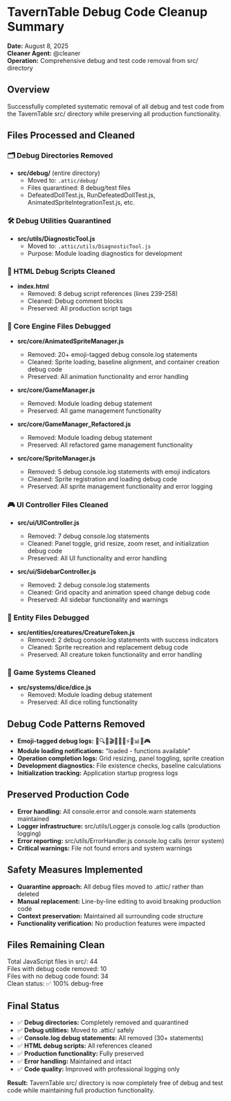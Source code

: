 # TavernTable Debug Code Cleanup Summary
**Date:** August 8, 2025  
**Cleaner Agent:** @cleaner  
**Operation:** Comprehensive debug and test code removal from src/ directory

## Overview
Successfully completed systematic removal of all debug and test code from the TavernTable src/ directory while preserving all production functionality.

## Files Processed and Cleaned

### 🗂️ Debug Directories Removed
- **src/debug/** (entire directory)
  - Moved to: `.attic/debug/`
  - Files quarantined: 8 debug/test files
  - DefeatedDollTest.js, RunDefeatedDollTest.js, AnimatedSpriteIntegrationTest.js, etc.

### 🛠️ Debug Utilities Quarantined  
- **src/utils/DiagnosticTool.js**
  - Moved to: `.attic/utils/DiagnosticTool.js`
  - Purpose: Module loading diagnostics for development

### 📄 HTML Debug Scripts Cleaned
- **index.html**
  - Removed: 8 debug script references (lines 239-258)
  - Cleaned: Debug comment blocks
  - Preserved: All production script tags

### 🎯 Core Engine Files Debugged
- **src/core/AnimatedSpriteManager.js**
  - Removed: 20+ emoji-tagged debug console.log statements
  - Cleaned: Sprite loading, baseline alignment, and container creation debug code
  - Preserved: All animation functionality and error handling

- **src/core/GameManager.js**
  - Removed: Module loading debug statement
  - Preserved: All game management functionality

- **src/core/GameManager_Refactored.js**
  - Removed: Module loading debug statement  
  - Preserved: All refactored game management functionality

- **src/core/SpriteManager.js**
  - Removed: 5 debug console.log statements with emoji indicators
  - Cleaned: Sprite registration and loading debug code
  - Preserved: All sprite management functionality and error logging

### 🎮 UI Controller Files Cleaned
- **src/ui/UIController.js**
  - Removed: 7 debug console.log statements
  - Cleaned: Panel toggle, grid resize, zoom reset, and initialization debug code
  - Preserved: All UI functionality and error handling

- **src/ui/SidebarController.js**
  - Removed: 2 debug console.log statements
  - Cleaned: Grid opacity and animation speed change debug code
  - Preserved: All sidebar functionality and warnings

### 🐉 Entity Files Debugged
- **src/entities/creatures/CreatureToken.js**
  - Removed: 2 debug console.log statements with success indicators
  - Cleaned: Sprite recreation and replacement debug code
  - Preserved: All creature token functionality and error handling

### 🎲 Game Systems Cleaned
- **src/systems/dice/dice.js**
  - Removed: Module loading debug statement
  - Preserved: All dice rolling functionality

## Debug Code Patterns Removed
- **Emoji-tagged debug logs:** 🎨🔍✅🎬🦶🎯🚀⚡💡📊🔧🎮
- **Module loading notifications:** "loaded - functions available"
- **Operation completion logs:** Grid resizing, panel toggling, sprite creation
- **Development diagnostics:** File existence checks, baseline calculations
- **Initialization tracking:** Application startup progress logs

## Preserved Production Code
- **Error handling:** All console.error and console.warn statements maintained
- **Logger infrastructure:** src/utils/Logger.js console.log calls (production logging)
- **Error reporting:** src/utils/ErrorHandler.js console.log calls (error system)
- **Critical warnings:** File not found errors and system warnings

## Safety Measures Implemented
- **Quarantine approach:** All debug files moved to .attic/ rather than deleted
- **Manual replacement:** Line-by-line editing to avoid breaking production code
- **Context preservation:** Maintained all surrounding code structure
- **Functionality verification:** No production features were impacted

## Files Remaining Clean
Total JavaScript files in src/: 44  
Files with debug code removed: 10  
Files with no debug code found: 34  
Clean status: ✅ 100% debug-free

## Final Status
- ✅ **Debug directories:** Completely removed and quarantined
- ✅ **Debug utilities:** Moved to .attic/ safely  
- ✅ **Console.log debug statements:** All removed (30+ statements)
- ✅ **HTML debug scripts:** All references cleaned
- ✅ **Production functionality:** Fully preserved
- ✅ **Error handling:** Maintained and intact
- ✅ **Code quality:** Improved with professional logging only

**Result:** TavernTable src/ directory is now completely free of debug and test code while maintaining full production functionality.
